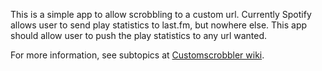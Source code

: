 This is a simple app to allow scrobbling to a custom url. Currently Spotify allows user to send play statistics to last.fm, but nowhere else. This app should allow user to push the play statistics to any url wanted.

For more information, see subtopics at [Customscrobbler wiki](https://github.com/eis/Spotify-Customscrobbler/wiki).
